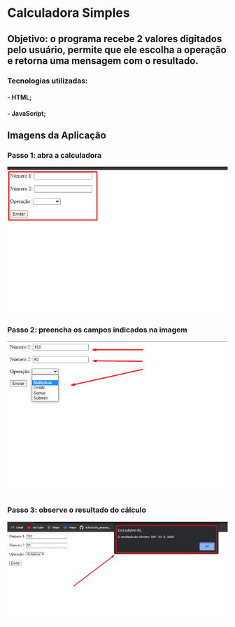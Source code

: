 # Calculadora Simples

## Objetivo: o programa recebe 2 valores digitados pelo usuário, permite que ele escolha a operação e retorna uma mensagem com o resultado.

### Tecnologias utilizadas:

#### - HTML;

#### - JavaScript;

## Imagens da Aplicação

### Passo 1: abra a calculadora

![](https://github.com/lucianonevesln/javascript_calculadora_simples/blob/master/img0.png)

### Passo 2: preencha os campos indicados na imagem

![](https://github.com/lucianonevesln/javascript_calculadora_simples/blob/master/img1.png)

### Passo 3: observe o resultado do cálculo

![](https://github.com/lucianonevesln/javascript_calculadora_simples/blob/master/img2.png)
